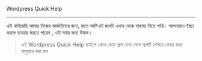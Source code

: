 Wordpress Quick Help 
***

এটা বানিয়েছি আমার নিজের আর্কাইভের জন্য, যাতে আমি চট জলদি এখান থেকে সাহায্য নিতে পারি।
আপনারাও ইচ্ছা করলে ব্যবহার করতে পারেন , এটা সবার জন্য উন্মক্ত।

> এই Wordpress Quick Help  ফাইলে কোন কোড  ভুল দেথা গেলে ভুলটি দেখিয়ে দেবার জন্য অনুরোধ করা হল
